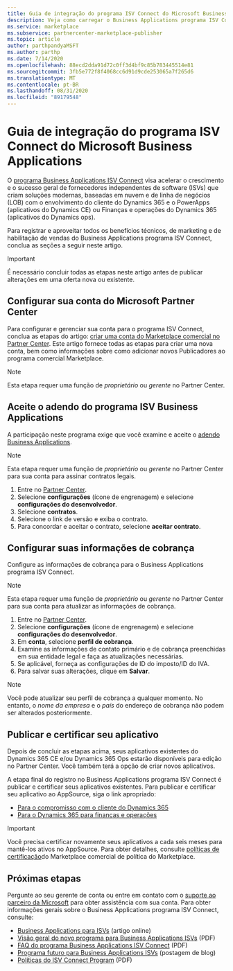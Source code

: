 ```yaml
---
title: Guia de integração do programa ISV Connect do Microsoft Business Applications
description: Veja como carregar o Business Applications programa ISV Connect.
ms.service: marketplace
ms.subservice: partnercenter-marketplace-publisher
ms.topic: article
author: parthpandyaMSFT
ms.author: parthp
ms.date: 7/14/2020
ms.openlocfilehash: 88ecd2dda91d72c0ff3d4bf9c85b783445514e81
ms.sourcegitcommit: 3fb5e772f8f4068cc6d91d9cde253065a7f265d6
ms.translationtype: MT
ms.contentlocale: pt-BR
ms.lasthandoff: 08/31/2020
ms.locfileid: "89179548"
---
```

# <a name="microsoft-business-applications-independent-software-vendor-isv-connect-program-onboarding-guide"></a>Guia de integração do programa ISV Connect do Microsoft Business Applications

O [programa Business Applications ISV Connect](https://partner.microsoft.com/solutions/business-applications/isv-overview) visa acelerar o crescimento e o sucesso geral de fornecedores independentes de software (ISVs) que criam soluções modernas, baseadas em nuvem e de linha de negócios (LOB) com o envolvimento do cliente do Dynamics 365 e o PowerApps (aplicativos do Dynamics CE) ou Finanças e operações do Dynamics 365 (aplicativos do Dynamics ops). 

Para registrar e aproveitar todos os benefícios técnicos, de marketing e de habilitação de vendas do Business Applications programa ISV Connect, conclua as seções a seguir neste artigo. 

> [!IMPORTANT]
> É necessário concluir todas as etapas neste artigo antes de publicar alterações em uma oferta nova ou existente.

## <a name="set-up-your-microsoft-partner-center-account"></a>Configurar sua conta do Microsoft Partner Center

Para configurar e gerenciar sua conta para o programa ISV Connect, conclua as etapas do artigo: [criar uma conta do Marketplace comercial no Partner Center](https://docs.microsoft.com/azure/marketplace/partner-center-portal/create-account). Este artigo fornece todas as etapas para criar uma nova conta, bem como informações sobre como adicionar novos Publicadores ao programa comercial Marketplace.

> [!NOTE]
> Esta etapa requer uma função de *proprietário* ou *gerente* no Partner Center.

## <a name="accept-the-business-applications-isv-program-addendum"></a>Aceite o adendo do programa ISV Business Applications

A participação neste programa exige que você examine e aceite o [adendo Business Applications](https://aka.ms/bizappsisvaddendum).

> [!NOTE]
> Esta etapa requer uma função de *proprietário* ou *gerente* no Partner Center para sua conta para assinar contratos legais. 

1.  Entre no [Partner Center](https://partner.microsoft.com/dashboard).
2.  Selecione **configurações** (ícone de engrenagem) e selecione **configurações do desenvolvedor**.
3.  Selecione **contratos**.
4.  Selecione o link de versão e exiba o contrato.
5.  Para concordar e aceitar o contrato, selecione **aceitar contrato**.

## <a name="set-up-your-billing-information"></a>Configurar suas informações de cobrança

Configure as informações de cobrança para o Business Applications programa ISV Connect.

> [!NOTE]
> Esta etapa requer uma função de *proprietário* ou *gerente* no Partner Center para sua conta para atualizar as informações de cobrança.

1.  Entre no [Partner Center](https://partner.microsoft.com/dashboard).
2.  Selecione **configurações** (ícone de engrenagem) e selecione **configurações do desenvolvedor**.
3.  Em **conta**, selecione **perfil de cobrança**.
4.  Examine as informações de contato primário e de cobrança preenchidas em sua entidade legal e faça as atualizações necessárias.
5.  Se aplicável, forneça as configurações de ID do imposto/ID do IVA.
6.  Para salvar suas alterações, clique em **Salvar**.

> [!NOTE]
> Você pode atualizar seu perfil de cobrança a qualquer momento. No entanto, o *nome da empresa* e o *país* do endereço de cobrança não podem ser alterados posteriormente.

## <a name="publish-and-certify-your-application"></a>Publicar e certificar seu aplicativo

Depois de concluir as etapas acima, seus aplicativos existentes do Dynamics 365 CE e/ou Dynamics 365 Ops estarão disponíveis para edição no Partner Center. Você também terá a opção de criar novos aplicativos.

A etapa final do registro no Business Applications programa ISV Connect é publicar e certificar seus aplicativos existentes. Para publicar e certificar seu aplicativo ao AppSource, siga o link apropriado: 

- [Para o compromisso com o cliente do Dynamics 365](https://docs.microsoft.com/powerapps/developer/common-data-service/publish-app-appsource) 
- [Para o Dynamics 365 para finanças e operações](https://docs.microsoft.com/dynamics365/fin-ops-core/dev-itpro/lcs-solutions/lcs-solutions-app-source)

> [!IMPORTANT]
> Você precisa certificar novamente seus aplicativos a cada seis meses para mantê-los ativos no AppSource. Para obter detalhes, consulte [políticas de certificação](https://docs.microsoft.com/legal/marketplace/certification-policies)do Marketplace comercial de política do Marketplace. 

## <a name="next-steps"></a>Próximas etapas

Pergunte ao seu gerente de conta ou entre em contato com o [suporte ao parceiro da Microsoft](https://aka.ms/marketplacepublishersupport) para obter assistência com sua conta. Para obter informações gerais sobre o Business Applications programa ISV Connect, consulte:

- [Business Applications para ISVs](https://partner.microsoft.com/solutions/business-applications/isv-overview) (artigo online)
- [Visão geral do novo programa para Business Applications ISVs](https://aka.ms/BizAppsISVProgram) (PDF)
- [FAQ do programa Business Applications ISV Connect](https://assetsprod.microsoft.com/business-applications-partner-faq.pdf) (PDF)
- [Programa futuro para Business Applications ISVs](https://cloudblogs.microsoft.com/dynamics365/bdm/2019/04/17/upcoming-program-for-business-applications-isvs/) (postagem de blog)
- [Políticas do ISV Connect Program](https://aka.ms/bizappsisvpolicies) (PDF)
